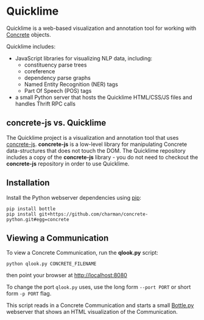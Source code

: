Quicklime
=========

Quicklime is a web-based visualization and annotation tool for working
with [Concrete](https://gitlab.hltcoe.jhu.edu/concrete/concrete)
objects.

Quicklime includes:

* JavaScript libraries for visualizing NLP data, including:
    * constituency parse trees
    * coreference
    * dependency parse graphs
    * Named Entity Recognition (NER) tags
    * Part Of Speech (POS) tags
* a small Python server that hosts the Quicklime HTML/CSS/JS files and
  handles Thrift RPC calls

concrete-js vs. Quicklime
-------------------------

The Quicklime project is a visualization and annotation tool that uses
[concrete-js](https://gitlab.hltcoe.jhu.edu/concrete/concrete-js).
**concrete-js** is a low-level library for manipulating Concrete
data-structures that does not touch the DOM.  The Quicklime repository
includes a copy of the **concrete-js** library - you do not need to
checkout the **concrete-js** repository in order to use Quicklime.

Installation
------------

Install the Python webserver dependencies using
[pip](http://www.pip-installer.org):

    pip install bottle
    pip install git+https://github.com/charman/concrete-python.git#egg=concrete

Viewing a Communication
-----------------------

To view a Concrete Communication, run the **qlook.py** script:

    python qlook.py CONCRETE_FILENAME

then point your browser at [http://localhost:8080](http://localhost:8080)

To change the port ```qlook.py``` uses, use the long form ```--port PORT``` or
short form ```-p PORT``` flag.

This script reads in a Concrete Communication and starts a small
[Bottle.py](http://bottlepy.org/) webserver that shows an HTML
visualization of the Communication.
